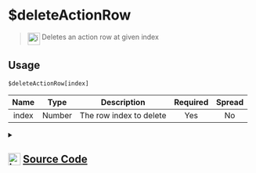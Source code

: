 # $deleteActionRow
> <img align="top" src="https://upload.wikimedia.org/wikipedia/commons/thumb/e/e4/Infobox_info_icon.svg/160px-Infobox_info_icon.svg.png?20150409153300" alt="image" width="25" height="auto"> Deletes an action row at given index
## Usage
```
$deleteActionRow[index]
```
| Name | Type | Description | Required | Spread
| :---: | :---: | :---: | :---: | :---: |
index | Number | The row index to delete | Yes | No
<details>
<summary>
    
## <img align="top" src="https://cdn4.iconfinder.com/data/icons/iconsimple-logotypes/512/github-512.png" alt="image" width="25" height="auto">  [Source Code](https://github.com/tryforge/ForgeScript-V2/blob/main/src/native/deleteActionRow.ts)
    
</summary>
    
```ts
import { ArgType, NativeFunction, Return } from "../structures"

export default new NativeFunction({
    name: "$deleteActionRow",
    version: "1.0.0",
    description: "Deletes an action row at given index",
    brackets: true,
    args: [
        {
            name: "index",
            description: "The row index to delete",
            rest: false,
            required: true,
            type: ArgType.Number
        }
    ],
    unwrap: true,
    execute(ctx, [ index ]) {
        ctx.container.components.splice(index - 1, 1)
        return Return.success()
    },
})
```
    
</details>